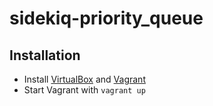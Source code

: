 # sidekiq-priority_queue

## Installation

- Install [VirtualBox](https://www.virtualbox.org/wiki/Downloads) and [Vagrant](https://www.vagrantup.com/downloads.html)
- Start Vagrant with `vagrant up`
